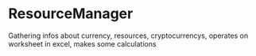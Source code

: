 # ResourceManager
Gathering infos about currency, resources, cryptocurrencys, operates on worksheet in excel, makes some calculations

